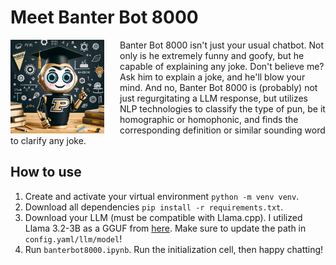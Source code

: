# Meet Banter Bot 8000
<img src="./banterbot8000.png" align="left" width="150" style="margin-right: 25px;"/> 
Banter Bot 8000 isn't just your usual chatbot. Not only is he extremely funny and goofy, but he capable of explaining any joke. Don't believe me? Ask him to explain a joke, and he'll blow your mind. And no, Banter Bot 8000 is (probably) not just regurgitating a LLM response, but utilizes NLP technologies to classify the type of pun, be it homographic or homophonic, and finds the corresponding definition or similar sounding word to clarify any joke.

## How to use
1. Create and activate your virtual environment `python -m venv venv`.
2. Download all dependencies `pip install -r requirements.txt`.
3. Download your LLM (must be compatible with Llama.cpp). I utilized Llama 3.2-3B as a GGUF from [here](https://huggingface.co/bartowski/Llama-3.2-3B-Instruct-GGUF). Make sure to update the path in `config.yaml/llm/model`!
4. Run `banterbot8000.ipynb`. Run the initialization cell, then happy chatting!
